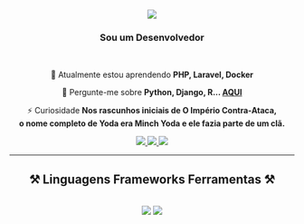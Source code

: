 
<h1 align="center">
    <img src="https://readme-typing-svg.herokuapp.com/?font=Righteous&size=35&center=true&vCenter=true&width=500&height=70&duration=4000&lines=Olá+tudo+bem?+👋;Eu+sou+o+Juan+Leite!;" />
</h1>

<h3 align="center"> Sou um Desenvolvedor</h3>

<br/>

<div align="center">

 🌱 Atualmente estou aprendendo **PHP, Laravel, Docker**

💬 Pergunte-me sobre **Python, Django, R... [AQUI](https://www.instagram.com/juanlleite/)**

⚡ Curiosidade **Nos rascunhos iniciais de O Império Contra-Ataca,<br>o nome completo de Yoda era Minch Yoda e ele fazia parte de um clã.**

 </div>
 
<div align="center"> 

  <a href="https://www.linkedin.com/in/juanlleite/" target="_blank">
    <img src="https://img.shields.io/badge/LinkedIn-0077B5?style=for-the-badge&logo=linkedin&logoColor=white" target="_blank"/>
  </a>
  <a href="juanleitedev@gmail.com">
    <img src="https://img.shields.io/badge/Gmail-333333?style=for-the-badge&logo=gmail&logoColor=red"/>
  </a>
  <a href="https://www.instagram.com/juanlleite/" target="_blank">
    <img src="https://img.shields.io/badge/Instagram-E4405F?style=for-the-badge&logo=instagram&logoColor=white" target="_blank" />
  </a>
<!--  <a href="COLOCAR LINK AQUI" target="_blank">
     <img src="https://img.shields.io/badge/Portfolio-FF5722?style=for-the-badge&logo=todoist&logoColor=white" target="_blank" /> <!-- sqlite, safari, google-chrome are other good icon options -->
  </a>
</div>

 <hr/>
 
<h2 align="center">⚒️ Linguagens Frameworks Ferramentas ⚒️</h2>
<br/>



<div align="center">
    <img src="https://skillicons.dev/icons?i=python,r,php,pytorch,laravel,linux" />
    <img src="https://skillicons.dev/icons?i=github,django,git,html,css,javascript" /><br>
</div>

##
